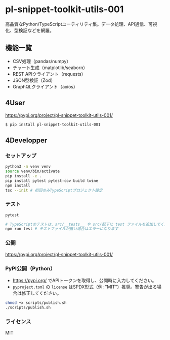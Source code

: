 # pl-snippet-toolkit-utils-001

高品質なPython/TypeScriptユーティリティ集。データ処理、API通信、可視化、型検証などを網羅。

## 機能一覧
- CSV処理（pandas/numpy）
- チャート生成（matplotlib/seaborn）
- REST APIクライアント（requests）
- JSON型検証（Zod）
- GraphQLクライアント（axios）
## 4User
https://pypi.org/project/pl-snippet-toolkit-utils-001/
```bash
$ pip install pl-snippet-toolkit-utils-001
```

## 4Developper
### セットアップ
```bash
python3 -m venv venv
source venv/bin/activate
pip install -e .
pip install pytest pytest-cov build twine
npm install
tsc --init # 初回のみTypeScriptプロジェクト設定
```

### テスト
```bash
pytest

# TypeScriptのテストは、src/__tests__ や src/配下に test ファイルを追加してください。
npm run test # テストファイルが無い場合はエラーになります
```

### 公開

https://pypi.org/project/pl-snippet-toolkit-utils-001/



### PyPI公開（Python）
- https://pypi.org/ でAPIトークンを取得し、公開時に入力してください。
- `pyproject.toml` の `license` はSPDX形式（例: "MIT"）推奨。警告が出る場合は修正してください。

```bash
chmod +x scripts/publish.sh
./scripts/publish.sh
```

### ライセンス
MIT
